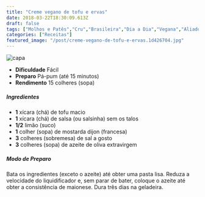 ```yaml
---
title: "Creme vegano de tofu e ervas"
date: 2018-03-22T18:30:09.613Z
draft: false
tags: ["Molhos e Patês","Cru","Brasileira","Dia a Dia","Vegana","Aliados da Dieta","Alimentação","Alimentação saudável","Comes & Bebes"]
categories: ["Receitas"]
featured_image: "/post/creme-vegano-de-tofu-e-ervas.1d426704.jpg"
---
```


![capa](/post/creme-vegano-de-tofu-e-ervas.1d426704.jpg)

*   **Dificuldade** Fácil
*   **Preparo** Pá-pum (até 15 minutos)
*   **Rendimento** 15 colheres (sopa)

##### Ingredientes

*   **1** xícara (chá) de tofu macio
*   **1** xícara (chá) de salsa (ou salsinha) sem os talos
*   **1/2** limão (suco)
*   **1** colher (sopa) de mostarda dijon (francesa)
*   **3** colheres (sobremesa) de sal a gosto
*   **3** colheres (sopa) de azeite de oliva extravirgem

##### Modo de Preparo

Bata os ingredientes (exceto o azeite) até obter uma pasta lisa. Reduza a velocidade do liquidificador e, sem parar de bater, coloque o azeite até obter a consistência de maionese. Dura três dias na geladeira.
